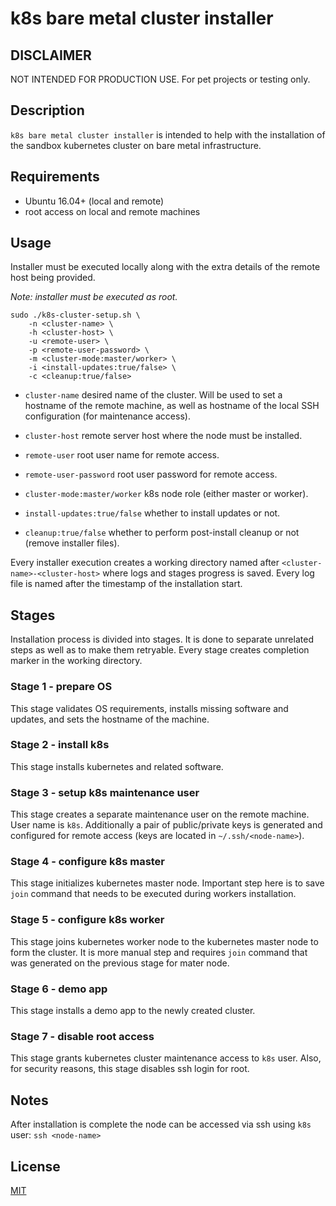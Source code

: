 # k8s bare metal cluster installer

## DISCLAIMER

NOT INTENDED FOR PRODUCTION USE. For pet projects or testing only.

## Description

`k8s bare metal cluster installer` is intended to help with the installation of the sandbox kubernetes cluster on bare metal infrastructure.

## Requirements

- Ubuntu 16.04+ (local and remote)
- root access on local and remote machines

## Usage

Installer must be executed locally along with the extra details of the remote host being provided.

_Note: installer must be executed as root._

```
sudo ./k8s-cluster-setup.sh \
    -n <cluster-name> \
    -h <cluster-host> \
    -u <remote-user> \
    -p <remote-user-password> \
    -m <cluster-mode:master/worker> \
    -i <install-updates:true/false> \
    -c <cleanup:true/false>
```

- `cluster-name` desired name of the cluster. Will be used to set a hostname of the remote machine, as well as hostname of the local SSH configuration (for maintenance access).

- `cluster-host` remote server host where the node must be installed.

- `remote-user` root user name for remote access.

- `remote-user-password` root user password for remote access.

- `cluster-mode:master/worker` k8s node role (either master or worker).

- `install-updates:true/false` whether to install updates or not.

- `cleanup:true/false` whether to perform post-install cleanup or not (remove installer files).

Every installer execution creates a working directory named after `<cluster-name>-<cluster-host>` where logs and stages progress is saved. Every log file is named after the timestamp of the installation start.

## Stages

Installation process is divided into stages. It is done to separate unrelated steps as well as to make them retryable. Every stage creates completion marker in the working directory.

### Stage 1 - prepare OS

This stage validates OS requirements, installs missing software and updates, and sets the hostname of the machine.

### Stage 2 - install k8s

This stage installs kubernetes and related software.

### Stage 3 - setup k8s maintenance user

This stage creates a separate maintenance user on the remote machine. User name is `k8s`. Additionally a pair of public/private keys is generated and configured for remote access (keys are located in `~/.ssh/<node-name>`).

### Stage 4 - configure k8s master

This stage initializes kubernetes master node. Important step here is to save `join` command that needs to be executed during workers installation. 

### Stage 5 - configure k8s worker

This stage joins kubernetes worker node to the kubernetes master node to form the cluster. It is more manual step and requires `join` command that was generated on the previous stage for mater node.

### Stage 6 - demo app

This stage installs a demo app to the newly created cluster.

### Stage 7 - disable root access

This stage grants kubernetes cluster maintenance access to `k8s` user. Also, for security reasons, this stage disables ssh login for root.

## Notes

After installation is complete the node can be accessed via ssh using `k8s` user: `ssh <node-name>`

## License

[MIT](https://opensource.org/licenses/MIT)
